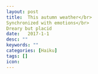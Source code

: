 ```yaml
---
layout: post
title:  This autumn weather</br>
Synchronized with emotions</br>
Dreary but placid
date:   2017-1-1
desc: ""
keywords: ""
categories: [Haiku]
tags: []
icon:
---
```


